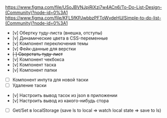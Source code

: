https://www.figma.com/file/USoJBVNJpjRiXzi7w4ACn6/To-Do-List-Design-(Community)?node-id=0%3A1
https://www.figma.com/file/KFL5fKPJwbbzPFToWvdeHU/Simple-to-do-list-(Community)?node-id=0%3A1

- [v] Обертку туду-листа (внешка, отступы)
- [v] Динамические цвета в CSS-переменные
- [v] Компонент переключения темы
- [v] Фейк-данные для верстки
- ~~[ ] Сверстать туду-лист~~
- [v] Компонент чекбокса
- [v] Компонент таска
- [v] Компонент папки
- [ ] Компонент инпута для новой таски
- [ ] Удаление таски
- [v] Настроить вывод тасок из json в приложении
- [v] Настроить вывод из какого-нибудь стора
- [ ] Get/Set в localStorage (save ls to local => watch local state => save to ls)
